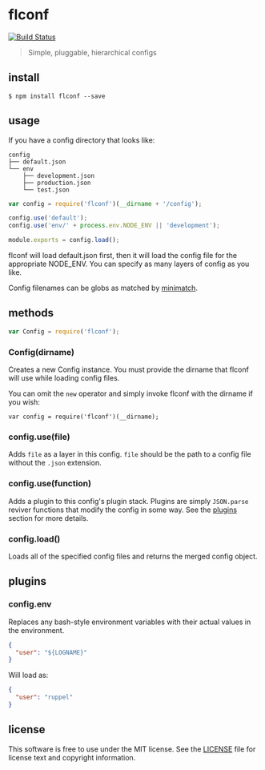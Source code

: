 # flconf

[![Build Status](https://travis-ci.org/flickr/flconf.svg?branch=master)](https://travis-ci.org/flickr/flconf)

> Simple, pluggable, hierarchical configs

## install

```
$ npm install flconf --save
```

## usage

If you have a config directory that looks like:

```
config
├── default.json
└── env
    ├── development.json
    ├── production.json
    └── test.json
```

``` js
var config = require('flconf')(__dirname + '/config');

config.use('default');
config.use('env/' + process.env.NODE_ENV || 'development');

module.exports = config.load();
```

flconf will load default.json first, then it will load the config file for the appropriate NODE_ENV. You can specify as many layers of config as you like.

Config filenames can be globs as matched by [minimatch][1].

## methods

``` js
var Config = require('flconf');
```

### Config(dirname)

Creates a new Config instance. You must provide the dirname that flconf will use while loading config files.

You can omit the `new` operator and simply invoke flconf with the dirname if you wish:

```
var config = require('flconf')(__dirname);
```

### config.use(file)

Adds `file` as a layer in this config. `file` should be the path to a config file without the `.json` extension.

### config.use(function)

Adds a plugin to this config's plugin stack. Plugins are simply `JSON.parse` reviver functions that modify the config in some way. See the [plugins](#plugins) section for more details.

### config.load()

Loads all of the specified config files and returns the merged config object.

## plugins

### config.env

Replaces any bash-style environment variables with their actual values in the environment.

``` json
{
  "user": "${LOGNAME}"
}
```

Will load as:

``` json
{
  "user": "ruppel"
}
```

## license

This software is free to use under the MIT license. See the [LICENSE][] file for license text and copyright information.

[1]: https://github.com/isaacs/minimatch
[LICENSE]: https://github.com/flickr/flconf/blob/master/LICENSE
